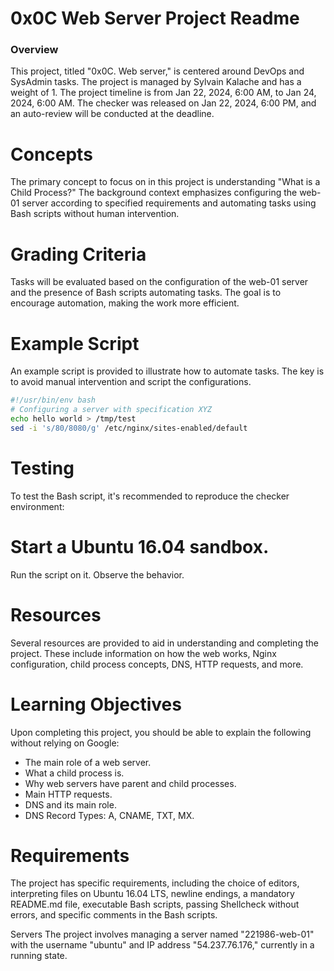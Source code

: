 # 0x0C Web Server Project Readme
### Overview
This project, titled "0x0C. Web server," is centered around DevOps and SysAdmin tasks. The project is managed by Sylvain Kalache and has a weight of 1. The project timeline is from Jan 22, 2024, 6:00 AM, to Jan 24, 2024, 6:00 AM. The checker was released on Jan 22, 2024, 6:00 PM, and an auto-review will be conducted at the deadline.

# Concepts
The primary concept to focus on in this project is understanding "What is a Child Process?" The background context emphasizes configuring the web-01 server according to specified requirements and automating tasks using Bash scripts without human intervention.

# Grading Criteria
Tasks will be evaluated based on the configuration of the web-01 server and the presence of Bash scripts automating tasks. The goal is to encourage automation, making the work more efficient.

# Example Script
An example script is provided to illustrate how to automate tasks. The key is to avoid manual intervention and script the configurations.

```bash
#!/usr/bin/env bash
# Configuring a server with specification XYZ
echo hello world > /tmp/test
sed -i 's/80/8080/g' /etc/nginx/sites-enabled/default
```

# Testing
To test the Bash script, it's recommended to reproduce the checker environment:

# Start a Ubuntu 16.04 sandbox.
Run the script on it.
Observe the behavior.

# Resources
Several resources are provided to aid in understanding and completing the project. These include information on how the web works, Nginx configuration, child process concepts, DNS, HTTP requests, and more.

# Learning Objectives
Upon completing this project, you should be able to explain the following without relying on Google:

- The main role of a web server.
- What a child process is.
- Why web servers have parent and child processes.
- Main HTTP requests.
- DNS and its main role.
- DNS Record Types: A, CNAME, TXT, MX.

# Requirements
The project has specific requirements, including the choice of editors, interpreting files on Ubuntu 16.04 LTS, newline endings, a mandatory README.md file, executable Bash scripts, passing Shellcheck without errors, and specific comments in the Bash scripts.

Servers
The project involves managing a server named "221986-web-01" with the username "ubuntu" and IP address "54.237.76.176," currently in a running state.
